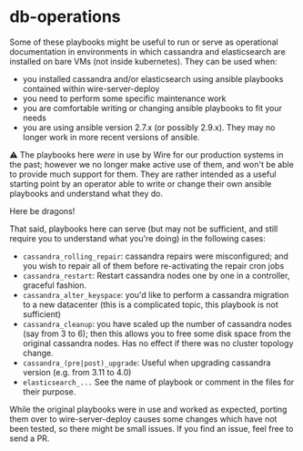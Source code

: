 # db-operations

Some of these playbooks might be useful to run or serve as operational documentation in environments in which cassandra and elasticsearch are installed on bare VMs (not inside kubernetes). They can be used when:

* you installed cassandra and/or elasticsearch using ansible playbooks contained within wire-server-deploy
* you need to perform some specific maintenance work
* you are comfortable writing or changing ansible playbooks to fit your needs
* you are using ansible version 2.7.x (or possibly 2.9.x). They may no longer work in more recent versions of ansible.

:warning: The playbooks here *were* in use by Wire for our production systems in the past; however we no longer make active use of them, and won't be able to provide much support for them. They are rather intended as a useful starting point by an operator able to write or change their own ansible playbooks and understand what they do.

Here be dragons!

That said, playbooks here can serve (but may not be sufficient, and still require you to understand what you're doing) in the following cases:

- `cassandra_rolling_repair`: cassandra repairs were misconfigured; and you wish to repair all of them before re-activating the repair cron jobs
- `cassandra_restart`: Restart cassandra nodes one by one in a controller, graceful fashion.
- `cassandra_alter_keyspace`: you'd like to perform a cassandra migration to a new datacenter (this is a complicated topic, this playbook is not sufficient)
- `cassandra_cleanup`: you have scaled up the number of cassandra nodes (say from 3 to 6); then this allows you to free some disk space from the original cassandra nodes. Has no effect if there was no cluster topology change.
- `cassandra_(pre|post)_upgrade`: Useful when upgrading cassandra version (e.g. from 3.11 to 4.0)
- `elasticsearch_...` See the name of playbook or comment in the files for their purpose.

While the original playbooks were in use and worked as expected, porting them over to wire-server-deploy causes some changes which have not been tested, so there might be small issues. If you find an issue, feel free to send a PR.
